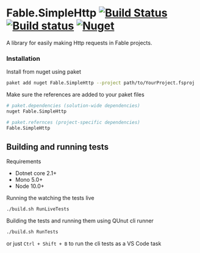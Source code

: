 # Fable.SimpleHttp [![Build Status](https://travis-ci.org/Zaid-Ajaj/Fable.SimpleHttp.svg?branch=master)](https://travis-ci.org/Zaid-Ajaj/Fable.SimpleHttp) [![Build status](https://ci.appveyor.com/api/projects/status/i17usjpn7bbiwm9n?svg=true)](https://ci.appveyor.com/project/Zaid-Ajaj/fable-SimpleHttp) [![Nuget](https://img.shields.io/nuget/v/Fable.SimpleHttp.svg?maxAge=0&colorB=brightgreen)](https://www.nuget.org/packages/Fable.SimpleHttp)

A library for easily making Http requests in Fable projects.

### Installation
Install from nuget using paket
```sh
paket add nuget Fable.SimpleHttp --project path/to/YourProject.fsproj 
```
Make sure the references are added to your paket files
```sh
# paket.dependencies (solution-wide dependencies)
nuget Fable.SimpleHttp

# paket.refernces (project-specific dependencies)
Fable.SimpleHttp
```

## Building and running tests
Requirements

 - Dotnet core 2.1+
 - Mono 5.0+
 - Node 10.0+


Running the watching the tests live 
```sh
./build.sh RunLiveTests 
```
Building the tests and running them using QUnut cli runner
```sh
./build.sh RunTests
```
or just `Ctrl + Shift + B` to run the cli tests as a VS Code task
